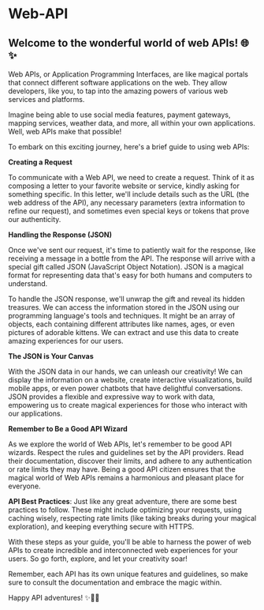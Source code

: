 # Web-API

## Welcome to the wonderful world of web APIs! 🌐✨

Web APIs, or Application Programming Interfaces, are like magical portals that connect different software applications on the web. They allow developers, like you, to tap into the amazing powers of various web services and platforms.

Imagine being able to use social media features, payment gateways, mapping services, weather data, and more, all within your own applications. Well, web APIs make that possible!

To embark on this exciting journey, here's a brief guide to using web APIs:

**Creating a Request**

To communicate with a Web API, we need to create a request. Think of it as composing a letter to your favorite website or service, kindly asking for something specific. In this letter, we'll include details such as the URL (the web address of the API), any necessary parameters (extra information to refine our request), and sometimes even special keys or tokens that prove our authenticity.

**Handling the Response (JSON)**

Once we've sent our request, it's time to patiently wait for the response, like receiving a message in a bottle from the API. The response will arrive with a special gift called JSON (JavaScript Object Notation). JSON is a magical format for representing data that's easy for both humans and computers to understand.

To handle the JSON response, we'll unwrap the gift and reveal its hidden treasures. We can access the information stored in the JSON using our programming language's tools and techniques. It might be an array of objects, each containing different attributes like names, ages, or even pictures of adorable kittens. We can extract and use this data to create amazing experiences for our users.

**The JSON is Your Canvas**

With the JSON data in our hands, we can unleash our creativity! We can display the information on a website, create interactive visualizations, build mobile apps, or even power chatbots that have delightful conversations. JSON provides a flexible and expressive way to work with data, empowering us to create magical experiences for those who interact with our applications.

**Remember to Be a Good API Wizard**

As we explore the world of Web APIs, let's remember to be good API wizards. Respect the rules and guidelines set by the API providers. Read their documentation, discover their limits, and adhere to any authentication or rate limits they may have. Being a good API citizen ensures that the magical world of Web APIs remains a harmonious and pleasant place for everyone.

**API Best Practices**: Just like any great adventure, there are some best practices to follow. These might include optimizing your requests, using caching wisely, respecting rate limits (like taking breaks during your magical exploration), and keeping everything secure with HTTPS.

With these steps as your guide, you'll be able to harness the power of web APIs to create incredible and interconnected web experiences for your users. So go forth, explore, and let your creativity soar!

Remember, each API has its own unique features and guidelines, so make sure to consult the documentation and embrace the magic within.

Happy API adventures! ✨🚀🌈

